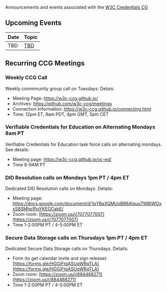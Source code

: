 Announcements and events associated with the [W3C Credentials CG](https://w3c-ccg.github.io)

## Upcoming Events

| Date | Topic |
|-----|--------|
| TBD | [TBD](https://w3c-ccg.github.io/)  |


## Recurring CCG Meetings

### Weekly CCG Call

Weekly commmunity group call on Tuesdays: Detais:

- Meeting Page: https://w3c-ccg.github.io/
- Archives: https://github.com/w3c-ccg/meetings
- Connection Information: https://w3c-ccg.github.io/connecting.html
- Time: 12pm ET, 9am PDT, 4pm GMT, 5pm CET


### Verifiable Credentials for Education on Alternating Mondays 8am PT

Verifiable Credentials for Education task force calls on alternating mondays. See details:

- Meeting page: https://w3c-ccg.github.io/vc-ed/
- Time 8-9AM PT


### DID Resolution calls on Mondays 1pm PT / 4pm ET

Dedicated DID Resolution calls on Mondays. Details:

- Meeting page: https://docs.google.com/document/d/1qYBaXQMUoB86Alquu7WBtWOxsS8SMhp1fioYKEGCabE/
- Zoom room: [https://zoom.us/j/7077077007](https://zoom.us/j/7077077007)
- Time 1-2:00PM PT / 4-5:00PM ET

### Secure Data Storage calls on Thursdays 1pm PT / 4pm ET

Dedicated Secure Data Storage calls on Thursdays. Details:

- Form (to get calendar invite and sign release): [https://forms.gle/HGGiFtgASUqWRqTLA](https://forms.gle/HGGiFtgASUqWRqTLA)
- Zoom room: [https://zoom.us/j/884468271](https://zoom.us/j/884468271)
- Time 1-2:00PM PT / 4-5:00PM ET


